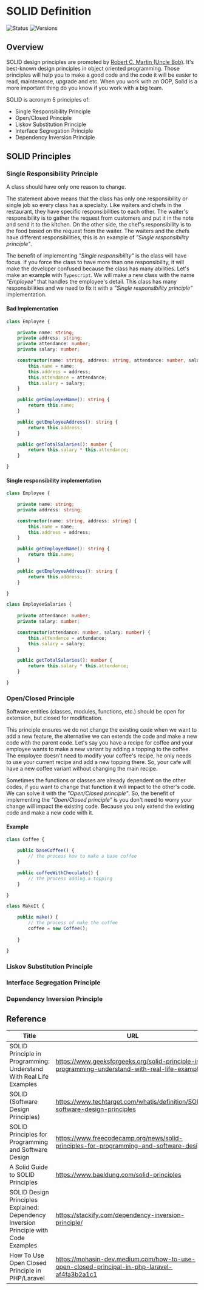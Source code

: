 # SOLID Definition

![Status](https://badgen.net/badge/status/in%20progress/orange) ![Versions](https://badgen.net/badge/version/v0.0.1/cyan)

## Overview

SOLID design principles are promoted by [Robert C. Martin (Uncle Bob)](https://en.wikipedia.org/wiki/Robert_C._Martin). It's best-known design principles in object oriented programming. Those principles will help you to make a good code and the code it will be easier to read, maintenance, upgrade and etc. When you work with an OOP, Solid is a more important thing do you know if you work with a big team.

SOLID is acronym 5 principles of:

- Single Responsibility Principle
- Open/Closed Principle
- Liskov Substitution Principle
- Interface Segregation Principle
- Dependency Inversion Principle

## SOLID Principles

### Single Responsibility Principle

A class should have only one reason to change.

The statement above means that the class has only one responsibility or single job so every class has a specialty. Like waiters and chefs in the restaurant, they have specific responsibilities to each other. The waiter's responsibility is to gather the request from customers and put it in the note and send it to the kitchen. On the other side, the chef's responsibility is to the food based on the request from the waiter. The waiters and the chefs have different responsibilities, this is an example of _"Single responsibility principle"_.

The benefit of implementing _"Single responsibility"_ is the class will have focus. If you force the class to have more than one responsibility, it will make the developer confused because the class has many abilities. Let's make an example with `Typescript`. We will make a new class with the name _"Employee"_ that handles the employee's detail. This class has many responsibilities and we need to fix it with a _"Single responsibility principle"_ implementation.

#### Bad Implementation

``` ts
class Employee {

    private name: string;
    private address: string;
    private attendance: number;
    private salary: number;

    constructor(name: string, address: string, attendance: number, salary: number) {
        this.name = name;
        this.address = address;
        this.attendance = attendance;
        this.salary = salary;
    }

    public getEmployeeName(): string {
        return this.name;
    }

    public getEmployeeAddress(): string {
        return this.address;
    }

    public getTotalSalaries(): number {
        return this.salary * this.attendance;
    }

}
```

#### Single responsibility implementation

``` ts
class Employee {

    private name: string;
    private address: string;

    constructor(name: string, address: string) {
        this.name = name;
        this.address = address;
    }

    public getEmployeeName(): string {
        return this.name;
    }

    public getEmployeeAddress(): string {
        return this.address;
    }

}

class EmployeeSalaries {
    
    private attendance: number;
    private salary: number;

    constructor(attendance: number, salary: number) {
        this.attendance = attendance;
        this.salary = salary;
    }

    public getTotalSalaries(): number {
        return this.salary * this.attendance;
    }

}
```

### Open/Closed Principle

Software entities (classes, modules, functions, etc.) should be open for extension, but closed for modification.

This principle ensures we do not change the existing code when we want to add a new feature, the alternative we can extends the code and make a new code with the parent code. Let's say you have a recipe for coffee and your employee wants to make a new variant by adding a topping to the coffee. The employee doesn't need to modify your coffee's recipe, he only needs to use your current recipe and add a new topping there. So, your cafe will have a new coffee variant without changing the main recipe.

Sometimes the functions or classes are already dependent on the other codes, if you want to change that function it will impact to the other's code. We can solve it with the _"Open/Closed principle"_. So, the benefit of implementing the _"Open/Closed principle"_ is you don't need to worry your change will impact the existing code. Because you only extend the existing code and make a new code with it.

#### Example

```ts
class Coffee {

    public baseCoffee() {
        // the process how to make a base coffee
    }

    public coffeeWithChocolate() {
        // the process adding a topping
    }

}

class MakeIt {

    public make() {
        // the process of make the coffee
        coffee = new Coffee();
        
    }

}
```

### Liskov Substitution Principle

### Interface Segregation Principle

### Dependency Inversion Principle

## Reference

Title | URL
---|---
SOLID Principle in Programming: Understand With Real Life Examples | <https://www.geeksforgeeks.org/solid-principle-in-programming-understand-with-real-life-examples/>
SOLID (Software Design Principles) | <https://www.techtarget.com/whatis/definition/SOLID-software-design-principles>
SOLID Principles for Programming and Software Design | <https://www.freecodecamp.org/news/solid-principles-for-programming-and-software-design/>
A Solid Guide to SOLID Principles | <https://www.baeldung.com/solid-principles>
SOLID Design Principles Explained: Dependency Inversion Principle with Code Examples | <https://stackify.com/dependency-inversion-principle/>
How To Use Open Closed Principle in PHP/Laravel | <https://mohasin-dev.medium.com/how-to-use-open-closed-principal-in-php-laravel-af4fa3b2a1c1>
